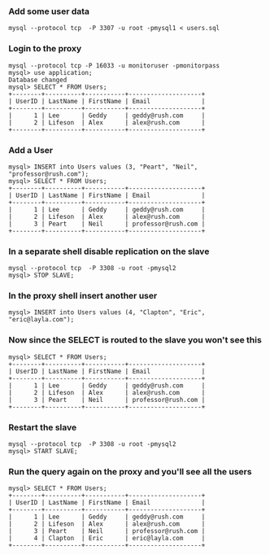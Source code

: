 ### Add some user data

```
mysql --protocol tcp  -P 3307 -u root -pmysql1 < users.sql
```

### Login to the proxy 

```
mysql --protocol tcp -P 16033 -u monitoruser -pmonitorpass
mysql> use application;
Database changed
mysql> SELECT * FROM Users;
+--------+----------+-----------+--------------------+
| UserID | LastName | FirstName | Email              |
+--------+----------+-----------+--------------------+
|      1 | Lee      | Geddy     | geddy@rush.com     |
|      2 | Lifeson  | Alex      | alex@rush.com      |
+--------+----------+-----------+--------------------+

```

### Add a User

```
mysql> INSERT into Users values (3, "Peart", "Neil", "professor@rush.com");
mysql> SELECT * FROM Users;
+--------+----------+-----------+--------------------+
| UserID | LastName | FirstName | Email              |
+--------+----------+-----------+--------------------+
|      1 | Lee      | Geddy     | geddy@rush.com     |
|      2 | Lifeson  | Alex      | alex@rush.com      |
|      3 | Peart    | Neil      | professor@rush.com |
+--------+----------+-----------+--------------------+
```

### In a separate shell disable replication on the slave

```
mysql --protocol tcp  -P 3308 -u root -pmysql2
mysql> STOP SLAVE;
```

### In the proxy shell insert another user 

```
mysql> INSERT into Users values (4, "Clapton", "Eric", "eric@layla.com");
```

### Now since the SELECT is routed to the slave you won't see this 

```
mysql> SELECT * FROM Users;
+--------+----------+-----------+--------------------+
| UserID | LastName | FirstName | Email              |
+--------+----------+-----------+--------------------+
|      1 | Lee      | Geddy     | geddy@rush.com     |
|      2 | Lifeson  | Alex      | alex@rush.com      |
|      3 | Peart    | Neil      | professor@rush.com |
+--------+----------+-----------+--------------------+
```

### Restart the slave

```
mysql --protocol tcp  -P 3308 -u root -pmysql2
mysql> START SLAVE;
```

### Run the query again on the proxy and you'll see all the users

```
mysql> SELECT * FROM Users;
+--------+----------+-----------+--------------------+
| UserID | LastName | FirstName | Email              |
+--------+----------+-----------+--------------------+
|      1 | Lee      | Geddy     | geddy@rush.com     |
|      2 | Lifeson  | Alex      | alex@rush.com      |
|      3 | Peart    | Neil      | professor@rush.com |
|      4 | Clapton  | Eric      | eric@layla.com     |
+--------+----------+-----------+--------------------+
```


